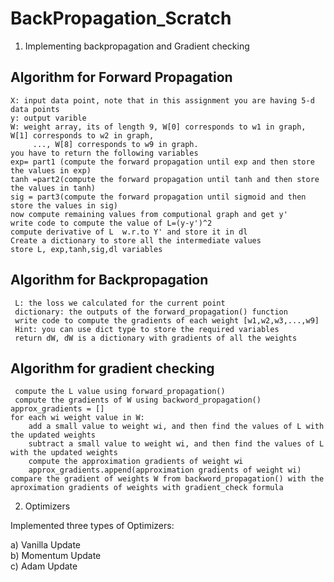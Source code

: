 # BackPropagation_Scratch

1) Implementing backpropagation and Gradient checking  

## Algorithm for Forward Propagation 


    X: input data point, note that in this assignment you are having 5-d data points
    y: output varible
    W: weight array, its of length 9, W[0] corresponds to w1 in graph, W[1] corresponds to w2 in graph, 
         ..., W[8] corresponds to w9 in graph.  
    you have to return the following variables
    exp= part1 (compute the forward propagation until exp and then store the values in exp)
    tanh =part2(compute the forward propagation until tanh and then store the values in tanh)
    sig = part3(compute the forward propagation until sigmoid and then store the values in sig)
    now compute remaining values from computional graph and get y'
    write code to compute the value of L=(y-y')^2
    compute derivative of L  w.r.to Y' and store it in dl
    Create a dictionary to store all the intermediate values
    store L, exp,tanh,sig,dl variables
 
## Algorithm for Backpropagation 

     L: the loss we calculated for the current point
     dictionary: the outputs of the forward_propagation() function
     write code to compute the gradients of each weight [w1,w2,w3,...,w9]
     Hint: you can use dict type to store the required variables 
     return dW, dW is a dictionary with gradients of all the weights
  
 ## Algorithm for gradient checking 
 
     compute the L value using forward_propagation()
     compute the gradients of W using backword_propagation()
    approx_gradients = []
    for each wi weight value in W:
        add a small value to weight wi, and then find the values of L with the updated weights
        subtract a small value to weight wi, and then find the values of L with the updated weights
        compute the approximation gradients of weight wi
        approx_gradients.append(approximation gradients of weight wi)
    compare the gradient of weights W from backword_propagation() with the aproximation gradients of weights with gradient_check formula
    
   
2) Optimizers 
 
 Implemented three types of Optimizers: 
 
 a) Vanilla Update <br>
 b) Momentum Update <br>
 c) Adam Update  <br>
 
 
